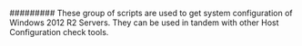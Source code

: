 #########
These group of scripts are used to get system configuration of Windows 2012 R2 Servers.
They can be used in tandem with other Host Configuration check tools.